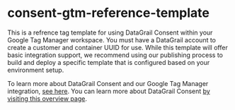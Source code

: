 # consent-gtm-reference-template

This is a refrence tag template for using DataGrail Consent within your Google Tag Manager workspace. You must have a DataGrail account to create a customer and container UUID for use. While this template will offer basic integration support, we recommend using our publishing process to build and deploy a specific template that is configured based on your environment setup. 

To learn more about DataGrail Consent and our Google Tag Manager integration, [see here](https://docs.datagrail.io/docs/consent/managing-trackers/google-tag-manager-overview). You can learn more about DataGrail Consent [by visiting this overview page](https://www.datagrail.io/platform/consent-management/).  
